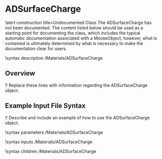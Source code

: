 # ADSurfaceCharge

!alert construction title=Undocumented Class
The ADSurfaceCharge has not been documented. The content listed below should be used as a starting point for
documenting the class, which includes the typical automatic documentation associated with a
MooseObject; however, what is contained is ultimately determined by what is necessary to make the
documentation clear for users.

!syntax description /Materials/ADSurfaceCharge

## Overview

!! Replace these lines with information regarding the ADSurfaceCharge object.

## Example Input File Syntax

!! Describe and include an example of how to use the ADSurfaceCharge object.

!syntax parameters /Materials/ADSurfaceCharge

!syntax inputs /Materials/ADSurfaceCharge

!syntax children /Materials/ADSurfaceCharge
